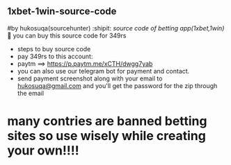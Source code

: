 ## 1xbet-1win-source-code
#by hukosuqa(sourcehunter) :shipit:
*source code of betting app(1xbet,1win)* :space_invader:
you can buy this source code for 349rs

- steps to buy source code 
-  pay 349rs to this account:
- paytm ==> https://p.paytm.me/xCTH/dwgg7yab
- you can also use our telegram bot for payment and contact. 
- send payment screenshot along with your email to hukosuqa@gmail.com and you'll get the password for the zip through the email

# many contries are banned betting sites so use wisely while creating your own!!!!

